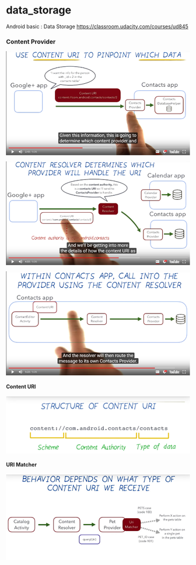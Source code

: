 # data_storage
Android basic : Data Storage
https://classroom.udacity.com/courses/ud845


### Content Provider

![](https://raw.githubusercontent.com/maobui/data_storage/master/content_provider.png)

![](https://raw.githubusercontent.com/maobui/data_storage/master/content_provider1.png)

![](https://raw.githubusercontent.com/maobui/data_storage/master/content_provider2.png)

#### Content URI

![](https://raw.githubusercontent.com/maobui/data_storage/master/structure_content_uri.png)

#### URI Matcher

![](https://raw.githubusercontent.com/maobui/data_storage/master/uri_matcher.png)
